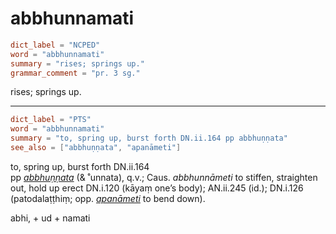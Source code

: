 # abbhunnamati

``` toml
dict_label = "NCPED"
word = "abbhunnamati"
summary = "rises; springs up."
grammar_comment = "pr. 3 sg."
```

rises; springs up.

--------------------

``` toml
dict_label = "PTS"
word = "abbhunnamati"
summary = "to, spring up, burst forth DN.ii.164 pp abbhuṇṇata"
see_also = ["abbhuṇṇata", "apanāmeti"]
```

to, spring up, burst forth DN.ii.164  
pp *[abbhuṇṇata](abbhuṇṇata.md)* (& ˚unnata), q.v.; Caus. *abbhunnāmeti* to stiffen, straighten out, hold up erect DN.i.120 (kāyaṃ one’s body); AN.ii.245 (id.); DN.i.126 (patodalaṭṭhiṃ; opp. *[apanāmeti](apanāmeti.md)* to bend down).

abhi, \+ ud \+ namati

